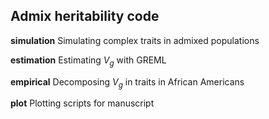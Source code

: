 ## Admix heritability code

**simulation** Simulating complex traits in admixed populations

**estimation** Estimating ${V}_g$ with GREML 

**empirical** Decomposing ${V}_g$ in traits in African Americans

**plot** Plotting scripts for manuscript
